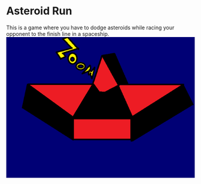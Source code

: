 # Asteroid Run
This is a game where you have to dodge asteroids while racing your opponent to the finish line in a spaceship.
![Plan](https://github.com/BenKatzman/Asteroid-Run/blob/master/plan.png?raw=true)
